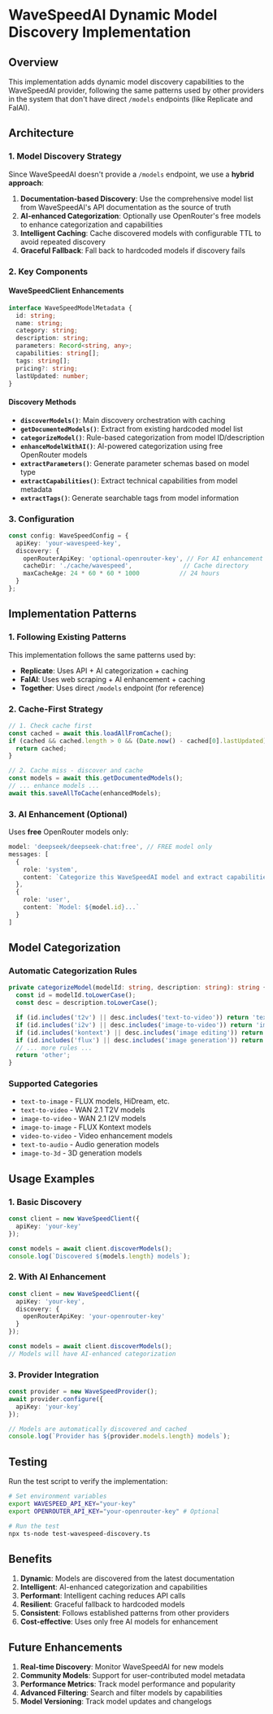 # WaveSpeedAI Dynamic Model Discovery Implementation

## Overview

This implementation adds dynamic model discovery capabilities to the WaveSpeedAI provider, following the same patterns used by other providers in the system that don't have direct `/models` endpoints (like Replicate and FalAI).

## Architecture

### 1. Model Discovery Strategy

Since WaveSpeedAI doesn't provide a `/models` endpoint, we use a **hybrid approach**:

1. **Documentation-based Discovery**: Use the comprehensive model list from WaveSpeedAI's API documentation as the source of truth
2. **AI-enhanced Categorization**: Optionally use OpenRouter's free models to enhance categorization and capabilities
3. **Intelligent Caching**: Cache discovered models with configurable TTL to avoid repeated discovery
4. **Graceful Fallback**: Fall back to hardcoded models if discovery fails

### 2. Key Components

#### WaveSpeedClient Enhancements

```typescript
interface WaveSpeedModelMetadata {
  id: string;
  name: string;
  category: string;
  description: string;
  parameters: Record<string, any>;
  capabilities: string[];
  tags: string[];
  pricing?: string;
  lastUpdated: number;
}
```

#### Discovery Methods

- **`discoverModels()`**: Main discovery orchestration with caching
- **`getDocumentedModels()`**: Extract from existing hardcoded model list
- **`categorizeModel()`**: Rule-based categorization from model ID/description
- **`enhanceModelWithAI()`**: AI-powered categorization using free OpenRouter models
- **`extractParameters()`**: Generate parameter schemas based on model type
- **`extractCapabilities()`**: Extract technical capabilities from model metadata
- **`extractTags()`**: Generate searchable tags from model information

### 3. Configuration

```typescript
const config: WaveSpeedConfig = {
  apiKey: 'your-wavespeed-key',
  discovery: {
    openRouterApiKey: 'optional-openrouter-key', // For AI enhancement
    cacheDir: './cache/wavespeed',              // Cache directory
    maxCacheAge: 24 * 60 * 60 * 1000           // 24 hours
  }
};
```

## Implementation Patterns

### 1. Following Existing Patterns

This implementation follows the same patterns used by:

- **Replicate**: Uses API + AI categorization + caching
- **FalAI**: Uses web scraping + AI enhancement + caching
- **Together**: Uses direct `/models` endpoint (for reference)

### 2. Cache-First Strategy

```typescript
// 1. Check cache first
const cached = await this.loadAllFromCache();
if (cached && cached.length > 0 && (Date.now() - cached[0].lastUpdated) < maxCacheAge) {
  return cached;
}

// 2. Cache miss - discover and cache
const models = await this.getDocumentedModels();
// ... enhance models ...
await this.saveAllToCache(enhancedModels);
```

### 3. AI Enhancement (Optional)

Uses **free** OpenRouter models only:

```typescript
model: 'deepseek/deepseek-chat:free', // FREE model only
messages: [
  {
    role: 'system',
    content: `Categorize this WaveSpeedAI model and extract capabilities...`
  },
  {
    role: 'user', 
    content: `Model: ${model.id}...`
  }
]
```

## Model Categorization

### Automatic Categorization Rules

```typescript
private categorizeModel(modelId: string, description: string): string {
  const id = modelId.toLowerCase();
  const desc = description.toLowerCase();

  if (id.includes('t2v') || desc.includes('text-to-video')) return 'text-to-video';
  if (id.includes('i2v') || desc.includes('image-to-video')) return 'image-to-video';
  if (id.includes('kontext') || desc.includes('image editing')) return 'image-to-image';
  if (id.includes('flux') || desc.includes('image generation')) return 'text-to-image';
  // ... more rules ...
  return 'other';
}
```

### Supported Categories

- `text-to-image` - FLUX models, HiDream, etc.
- `text-to-video` - WAN 2.1 T2V models
- `image-to-video` - WAN 2.1 I2V models
- `image-to-image` - FLUX Kontext models
- `video-to-video` - Video enhancement models
- `text-to-audio` - Audio generation models
- `image-to-3d` - 3D generation models

## Usage Examples

### 1. Basic Discovery

```typescript
const client = new WaveSpeedClient({
  apiKey: 'your-key'
});

const models = await client.discoverModels();
console.log(`Discovered ${models.length} models`);
```

### 2. With AI Enhancement

```typescript
const client = new WaveSpeedClient({
  apiKey: 'your-key',
  discovery: {
    openRouterApiKey: 'your-openrouter-key'
  }
});

const models = await client.discoverModels();
// Models will have AI-enhanced categorization
```

### 3. Provider Integration

```typescript
const provider = new WaveSpeedProvider();
await provider.configure({
  apiKey: 'your-key'
});

// Models are automatically discovered and cached
console.log(`Provider has ${provider.models.length} models`);
```

## Testing

Run the test script to verify the implementation:

```bash
# Set environment variables
export WAVESPEED_API_KEY="your-key"
export OPENROUTER_API_KEY="your-openrouter-key" # Optional

# Run the test
npx ts-node test-wavespeed-discovery.ts
```

## Benefits

1. **Dynamic**: Models are discovered from the latest documentation
2. **Intelligent**: AI-enhanced categorization and capabilities
3. **Performant**: Intelligent caching reduces API calls
4. **Resilient**: Graceful fallback to hardcoded models
5. **Consistent**: Follows established patterns from other providers
6. **Cost-effective**: Uses only free AI models for enhancement

## Future Enhancements

1. **Real-time Discovery**: Monitor WaveSpeedAI for new models
2. **Community Models**: Support for user-contributed model metadata
3. **Performance Metrics**: Track model performance and popularity
4. **Advanced Filtering**: Search and filter models by capabilities
5. **Model Versioning**: Track model updates and changelogs
